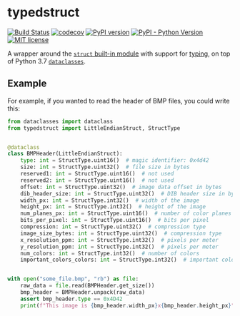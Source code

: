 # typedstruct

[![Build Status](https://travis-ci.com/luizribeiro/typedstruct.svg?branch=master)](https://travis-ci.com/luizribeiro/typedstruct)
[![codecov](https://codecov.io/gh/luizribeiro/typedstruct/branch/master/graph/badge.svg)](https://codecov.io/gh/luizribeiro/typedstruct)
[![PyPI version](https://badge.fury.io/py/typedstruct.svg)](https://badge.fury.io/py/typedstruct)
[![PyPI - Python Version](https://img.shields.io/pypi/pyversions/typedstruct)](https://pypi.org/project/typedstruct/)
[![MIT license](https://img.shields.io/badge/License-MIT-blue.svg)](https://lbesson.mit-license.org/)

A wrapper around the [`struct` built-in module](https://docs.python.org/3/library/struct.html)
with support for [typing](https://www.python.org/dev/peps/pep-0484/), on top of
Python 3.7 [`dataclasses`](https://docs.python.org/3/library/dataclasses.html).

## Example

For example, if you wanted to read the header of BMP files, you could write
this:

```python
from dataclasses import dataclass
from typedstruct import LittleEndianStruct, StructType


@dataclass
class BMPHeader(LittleEndianStruct):
    type: int = StructType.uint16()  # magic identifier: 0x4d42
    size: int = StructType.uint32()  # file size in bytes
    reserved1: int = StructType.uint16()  # not used
    reserved2: int = StructType.uint16()  # not used
    offset: int = StructType.uint32()  # image data offset in bytes
    dib_header_size: int = StructType.uint32()  # DIB header size in bytes
    width_px: int = StructType.int32()  # width of the image
    height_px: int = StructType.int32()  # height of the image
    num_planes_px: int = StructType.uint16()  # number of color planes
    bits_per_pixel: int = StructType.uint16()  # bits per pixel
    compression: int = StructType.uint32()  # compression type
    image_size_bytes: int = StructType.uint32()  # compression type
    x_resolution_ppm: int = StructType.int32()  # pixels per meter
    y_resolution_ppm: int = StructType.int32()  # pixels per meter
    num_colors: int = StructType.int32()  # number of colors
    important_colors_colors: int = StructType.int32()  # important colors


with open("some_file.bmp", "rb") as file:
    raw_data = file.read(BMPHeader.get_size())
    bmp_header = BMPHeader.unpack(raw_data)
    assert bmp_header.type == 0x4D42
    print(f"This image is {bmp_header.width_px}x{bmp_header.height_px}")
```
